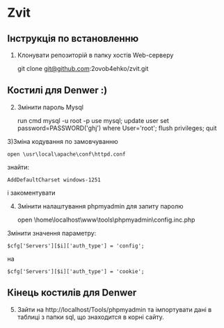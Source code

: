 Zvit
========================

Інструкція по встановленню
----------------------------------

1) Клонувати репозиторій в папку хостів Web-серверу

	git clone git@github.com:2ovob4ehko/zvit.git

Костилі для Denwer :)
----------------------------------
2) Змінити пароль Mysql

	run cmd
	mysql -u root -p
	use mysql;
	update user set password=PASSWORD('ghj') where User='root';
	flush privileges;
	quit
	
3)Зміна кодування по замовчуванню

	open \usr\local\apache\conf\httpd.conf
	
знайти:

	AddDefaultCharset windows-1251 

і закоментувати

4) Змінити налаштування phpmyadmin для запиту паролю

	open \home\localhost\www\tools\phpmyadmin\config.inc.php
	
Змінити значення параметру:

	$cfg['Servers'][$i]['auth_type'] = 'config'; 
	
на 

	$cfg['Servers'][$i]['auth_type'] = 'cookie';

Кінець костилів для Denwer
----------------------------------
	
5) Зайти на http://localhost/Tools/phpmyadmin та імпортувати дані в таблиці з папки sql, що знаходится в корні сайту.

